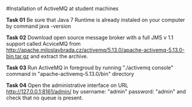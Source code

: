 #Installation of ActiveMQ at student machines

**Task 01** Be sure that Java 7 Runtime is already instaled on your computer
by command java -version

**Task 02** Download open source message broker with a full JMS v 1.1 support called 
AcviceMQ from http://apache.miloslavbrada.cz/activemq/5.13.0/apache-activemq-5.13.0-bin.tar.gz
and extract the archive.

**Task 03** Run ActiveMQ in foregroud by running "./activemq console" command in "apache-activemq-5.13.0/bin" directory

**Task 04** Open the administrative interface on URL http://127.0.0.1:8161/admin/ by username: "admin" password: "admin"
and check that no queue is present.
